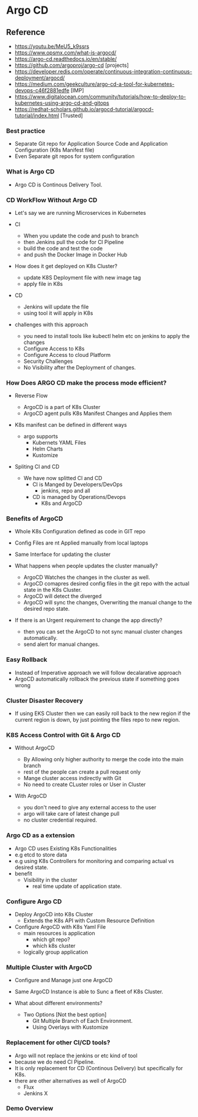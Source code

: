 # Argo CD

## Reference

- https://youtu.be/MeU5_k9ssrs
- https://www.opsmx.com/what-is-argocd/
- https://argo-cd.readthedocs.io/en/stable/
- https://github.com/argoproj/argo-cd [projects]
- https://developer.redis.com/operate/continuous-integration-continuous-deployment/argocd/ 
- https://medium.com/geekculture/argo-cd-a-tool-for-kubernetes-devops-c46f2881edfe [IMP]
- https://www.digitalocean.com/community/tutorials/how-to-deploy-to-kubernetes-using-argo-cd-and-gitops
- https://redhat-scholars.github.io/argocd-tutorial/argocd-tutorial/index.html [Trusted]


### Best practice

- Separate Git repo for Application Source Code and Application Configuration (K8s Manifest file)
- Even Separate git repos for system configuration

### What is Argo CD

- Argo CD is Continous Delivery Tool.

### CD WorkFlow Without Argo CD

- Let's say we are running Microservices in Kubernetes

- CI
  - When you update the code and push to branch
  - then Jenkins pull the code for CI Pipeline
  - build the code and test the code
  - and push the Docker Image in Docker Hub

- How does it get deployed on K8s Cluster?
  - update K8S Deployment file with new image tag
  - apply file in K8s

- CD
  - Jenkins will update the file
  - using tool it will apply in K8s

- challenges with this approach
  - you need to install tools like kubectl helm etc on jenkins to apply the changes
  - Configure Access to K8s
  - Configure Access to cloud Platform
  - Security Challenges
  - No Visibility after the Deployment of changes.

### How Does ARGO CD make the process mode efficient?

- Reverse Flow
  - ArgoCD is a part of K8s Cluster
  - ArgoCD agent pulls K8s Manifest Changes and Applies them

- K8s manifest can be defined in different ways
  - argo supports
    - Kubernets YAML Files
    - Helm Charts
    - Kustomize

- Spliting CI and CD
  - We have now splitted CI and CD
    - CI is Manged by Developers/DevOps
      - jenkins, repo and all
    - CD is managed by Operations/Devops
      - K8s and ArgoCD

### Benefits of ArgoCD

- Whole K8s Configuration defined as code in GIT repo
- Config Files are nt Applied manually from local laptops
- Same Interface for updating the cluster

- What happens when people updates the cluster manually?
  - ArgoCD Watches the changes in the cluster as well.
  - ArgoCD comapres desired config files in the git repo with the actual state in the K8s Cluster.
  - ArgoCD will detect the diverged
  - ArgoCD will sync the changes, Overwriting the manual change to the desired repo state.

- If there is an Urgent requirement to change the app directly?
  - then you can set the ArgoCD to not sync manual cluster changes automatically.
  - send alert for manual changes.

### Easy Rollback

- Instead of Imperative approach we will follow decalarative approach
- ArgoCD automatically rollback the previous state if something goes wrong

### Cluster Disaster Recovery

- If using EKS Cluster then we can easily roll back to the new region if the current region is down, by just pointing the files repo to new region.

### K8S Access Control with Git & Argo CD

- Without ArgoCD
  - By Allowing only higher authority to merge the code into the main branch
  - rest of the people can create a pull request only
  - Mange cluster access indirectly with Git
  - No need to create CLuster roles or User in Cluster

- With ArgoCD
  - you don't need to give any external access to the user
  - argo will take care of latest change pull
  - no cluster credential required.

### Argo CD as a extension

- Argo CD uses Existing K8s Functionalities
- e.g etcd to store data
- e.g using K8s Controllers for monitoring and comparing actual vs desired state.
- benefit
  - Visibility in the cluster
    - real time update of application state.

### Configure Argo CD

- Deploy ArgoCD into K8s Cluster
  - Extends the K8s API with Custom Resource Definition
- Configure ArgoCD with K8s Yaml File
  - main resources is application
    - which git repo?
    - which k8s cluster
  - logically group application

### Multiple Cluster with ArgoCD

- Configure and Manage just one ArgoCD
- Same ArgoCD Instance is able to Sunc a fleet of K8s Cluster.

- What about different environments?
  - Two Options [Not the best option]
    - Git Multiple Branch of Each Environment.
    - Using Overlays with Kustomize

### Replacement for other CI/CD tools?

- Argo will not replace the jenkins or etc kind of tool
- because we do need CI Pipeline.
- It is only replacement for CD (Continous Delivery) but specifically for K8s.
- there are other alternatives as well of ArgoCD
  - Flux
  - Jenkins X

### Demo Overview
